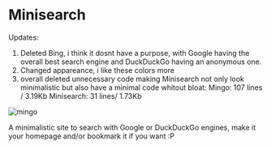 # Minisearch

Updates:

  1. Deleted Bing, i think it dosnt have a purpose, with Google
  having the overall best search engine and DuckDuckGo having an anonymous one.
  2. Changed appareance, i like these colors more      
  3. overall deleted unnecessary code making Minisearch not only look       
  minimalistic but also have a minimal code whitout bloat:
  Mingo: 107 lines / 3.19Kb
  Minisearch: 31 lines/ 1.73Kb
            
![mingo](https://panfu28.neocities.org/Mini.png)

A minimalistic site to search with Google or DuckDuckGo engines, make it your homepage and/or bookmark it if you want :P
